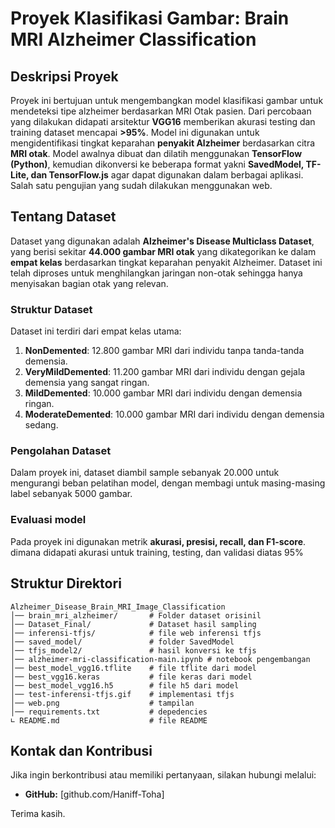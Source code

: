 # Proyek Klasifikasi Gambar: Brain MRI Alzheimer Classification

## Deskripsi Proyek  
Proyek ini bertujuan untuk mengembangkan model klasifikasi gambar untuk mendeteksi tipe alzheimer berdasarkan MRI Otak pasien. Dari percobaan yang dilakukan didapati arsitektur **VGG16** memberikan akurasi testing dan training dataset mencapai **>95%**. Model ini digunakan untuk mengidentifikasi tingkat keparahan **penyakit Alzheimer** berdasarkan citra **MRI otak**. Model awalnya dibuat dan dilatih menggunakan **TensorFlow (Python)**, kemudian dikonversi ke beberapa format yakni **SavedModel, TF-Lite, dan TensorFlow.js** agar dapat digunakan dalam berbagai aplikasi. Salah satu pengujian yang sudah dilakukan menggunakan web.  

## Tentang Dataset  
Dataset yang digunakan adalah **Alzheimer's Disease Multiclass Dataset**, yang berisi sekitar **44.000 gambar MRI otak** yang dikategorikan ke dalam **empat kelas** berdasarkan tingkat keparahan penyakit Alzheimer. Dataset ini telah diproses untuk menghilangkan jaringan non-otak sehingga hanya menyisakan bagian otak yang relevan.  

### Struktur Dataset  
Dataset ini terdiri dari empat kelas utama:  
1. **NonDemented**: 12.800 gambar MRI dari individu tanpa tanda-tanda demensia.  
2. **VeryMildDemented**: 11.200 gambar MRI dari individu dengan gejala demensia yang sangat ringan.  
3. **MildDemented**: 10.000 gambar MRI dari individu dengan demensia ringan.  
4. **ModerateDemented**: 10.000 gambar MRI dari individu dengan demensia sedang.  

### Pengolahan Dataset  
Dalam proyek ini, dataset diambil sample sebanyak 20.000 untuk mengurangi beban pelatihan model, dengan membagi untuk masing-masing label sebanyak 5000 gambar.

### **Evaluasi model**
Pada proyek ini digunakan metrik **akurasi, presisi, recall, dan F1-score**.  dimana didapati akurasi untuk training, testing, dan validasi diatas 95%  

## Struktur Direktori  
```
Alzheimer_Disease_Brain_MRI_Image_Classification
│── brain_mri_alzheimer/       # Folder dataset orisinil
│── Dataset_Final/             # Dataset hasil sampling
│── inferensi-tfjs/            # file web inferensi tfjs
│── saved_model/               # folder SavedModel
│── tfjs_model2/               # hasil konversi ke tfjs
│── alzheimer-mri-classification-main.ipynb # notebook pengembangan
│── best_model_vgg16.tflite    # file tflite dari model
│── best_vgg16.keras           # file keras dari model
│── best_model_vgg16.h5        # file h5 dari model
│── test-inferensi-tfjs.gif    # implementasi tfjs
│── web.png                    # tampilan
│── requirements.txt           # depedencies
∟ README.md                    # file README
```

## Kontak dan Kontribusi  
Jika ingin berkontribusi atau memiliki pertanyaan, silakan hubungi melalui: 
- **GitHub:** [github.com/Haniff-Toha]  

Terima kasih.